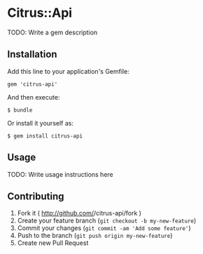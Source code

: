 # Citrus::Api

TODO: Write a gem description

## Installation

Add this line to your application's Gemfile:

    gem 'citrus-api'

And then execute:

    $ bundle

Or install it yourself as:

    $ gem install citrus-api

## Usage

TODO: Write usage instructions here

## Contributing

1. Fork it ( http://github.com/<my-github-username>/citrus-api/fork )
2. Create your feature branch (`git checkout -b my-new-feature`)
3. Commit your changes (`git commit -am 'Add some feature'`)
4. Push to the branch (`git push origin my-new-feature`)
5. Create new Pull Request
